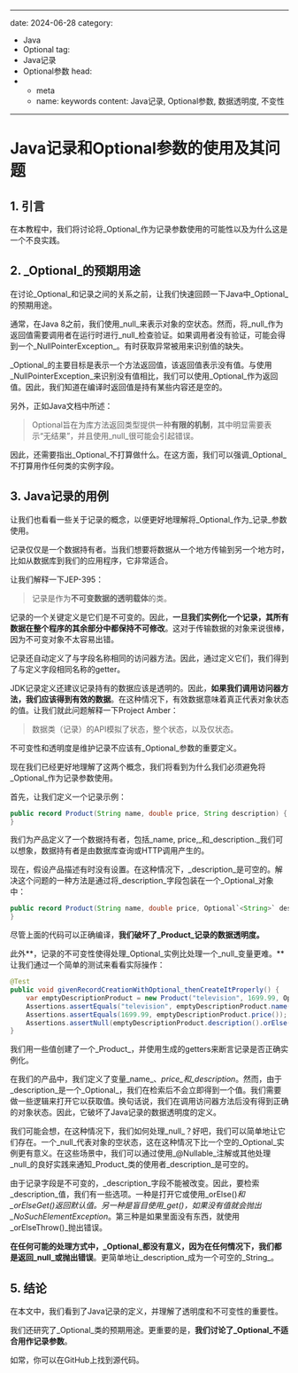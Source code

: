 ---
date: 2024-06-28
category:
  - Java
  - Optional
tag:
  - Java记录
  - Optional参数
head:
  - - meta
    - name: keywords
      content: Java记录, Optional参数, 数据透明度, 不变性
------
# Java记录和Optional参数的使用及其问题

## 1. 引言

在本教程中，我们将讨论将_Optional_作为记录参数使用的可能性以及为什么这是一个不良实践。

## 2. _Optional_的预期用途

在讨论_Optional_和记录之间的关系之前，让我们快速回顾一下Java中_Optional_的预期用途。

通常，在Java 8之前，我们使用_null_来表示对象的空状态。然而，将_null_作为返回值需要调用者在运行时进行_null_检查验证。如果调用者没有验证，可能会得到一个_NullPointerException_。有时获取异常被用来识别值的缺失。

_Optional_的主要目标是表示一个方法返回值，该返回值表示没有值。与使用_NullPointerException_来识别没有值相比，我们可以使用_Optional_作为返回值。因此，我们知道在编译时返回值是持有某些内容还是空的。

另外，正如Java文档中所述：
> Optional旨在为库方法返回类型提供一种**有限的机制**，其中明显需要表示“无结果”，并且使用_null_很可能会引起错误。

因此，还需要指出_Optional_不打算做什么。在这方面，我们可以强调_Optional_不打算用作任何类的实例字段。

## 3. Java记录的用例

让我们也看看一些关于记录的概念，以便更好地理解将_Optional_作为_记录_参数使用。

记录仅仅是一个数据持有者。当我们想要将数据从一个地方传输到另一个地方时，比如从数据库到我们的应用程序，它非常适合。

让我们解释一下JEP-395：
> 记录是作为**不可变数据的透明载体**的类。

记录的一个关键定义是它们是不可变的。因此，**一旦我们实例化一个记录，其所有数据在整个程序的其余部分中都保持不可修改**。这对于传输数据的对象来说很棒，因为不可变对象不太容易出错。

记录还自动定义了与字段名称相同的访问器方法。因此，通过定义它们，我们得到了与定义字段相同名称的getter。

JDK记录定义还建议记录持有的数据应该是透明的。因此，**如果我们调用访问器方法，我们应该得到有效的数据**。在这种情况下，有效数据意味着真正代表对象状态的值。让我们就此问题解释一下Project Amber：
> 数据类（记录）的API模拟了状态，整个状态，以及仅状态。

不可变性和透明度是维护记录不应该有_Optional_参数的重要定义。

现在我们已经更好地理解了这两个概念，我们将看到为什么我们必须避免将_Optional_作为记录参数使用。

首先，让我们定义一个记录示例：

```java
public record Product(String name, double price, String description) {
}
```

我们为产品定义了一个数据持有者，包括_name, price,_和_description._我们可以想象，数据持有者是由数据库查询或HTTP调用产生的。

现在，假设产品描述有时没有设置。在这种情况下，_description_是可空的。解决这个问题的一种方法是通过将_description_字段包装在一个_Optional_对象中：

```java
public record Product(String name, double price, Optional`<String>` description) {
}
```

尽管上面的代码可以正确编译，**我们破坏了_Product_记录的数据透明度。**

此外**，记录的不可变性使得处理_Optional_实例比处理一个_null_变量更难。**让我们通过一个简单的测试来看看实际操作：

```java
@Test
public void givenRecordCreationWithOptional_thenCreateItProperly() {
    var emptyDescriptionProduct = new Product("television", 1699.99, Optional.empty());
    Assertions.assertEquals("television", emptyDescriptionProduct.name());
    Assertions.assertEquals(1699.99, emptyDescriptionProduct.price());
    Assertions.assertNull(emptyDescriptionProduct.description().orElse(null));
}
```

我们用一些值创建了一个_Product_，并使用生成的getters来断言记录是否正确实例化。

在我们的产品中，我们定义了变量_name_、_price_和_description_。然而，由于_description_是一个_Optional_，我们在检索后不会立即得到一个值。我们需要做一些逻辑来打开它以获取值。换句话说，我们在调用访问器方法后没有得到正确的对象状态。因此，它破坏了Java记录的数据透明度的定义。

我们可能会想，在这种情况下，我们如何处理_null_？好吧，我们可以简单地让它们存在。一个_null_代表对象的空状态，这在这种情况下比一个空的_Optional_实例更有意义。在这些场景中，我们可以通过使用_@Nullable_注解或其他处理_null_的良好实践来通知_Product_类的使用者_description_是可空的。

由于记录字段是不可变的，_description_字段不能被改变。因此，要检索_description_值，我们有一些选项。一种是打开它或使用_orElse()_和_orElseGet()_返回默认值。另一种是盲目使用_get()_，如果没有值就会抛出_NoSuchElementException_。第三种是如果里面没有东西，就使用_orElseThrow()_抛出错误。

**在任何可能的处理方式中，_Optional_都没有意义，因为在任何情况下，我们都是返回_null_或抛出错误**。更简单地让_description_成为一个可空的_String_。

## 5. 结论

在本文中，我们看到了Java记录的定义，并理解了透明度和不可变性的重要性。

我们还研究了_Optional_类的预期用途。更重要的是，**我们讨论了_Optional_不适合用作记录参数**。

如常，你可以在GitHub上找到源代码。